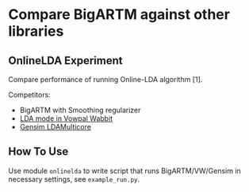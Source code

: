 Compare BigARTM against other libraries
=======================================

OnlineLDA Experiment
--------------------

Compare performance of running Online-LDA algorithm [1].

Competitors:

  - BigARTM with Smoothing regularizer
  - [LDA mode in Vowpal Wabbit](https://github.com/JohnLangford/vowpal_wabbit/wiki/Latent-Dirichlet-Allocation)
  - [Gensim LDAMulticore](http://radimrehurek.com/gensim/models/ldamulticore.html)

How To Use
----------

Use module `onlinelda` to write script that runs BigARTM/VW/Gensim in necessary settings, see `example_run.py`.